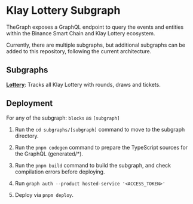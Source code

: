 # Klay Lottery Subgraph

TheGraph exposes a GraphQL endpoint to query the events and entities within the Binance Smart Chain and Klay Lottery ecosystem.

Currently, there are multiple subgraphs, but additional subgraphs can be added to this repository, following the current architecture.

## Subgraphs

**[Lottery](https://thegraph.com/legacy-explorer/subgraph/klay-lottery/lottery)**: Tracks all Klay Lottery with rounds, draws and tickets.

## Deployment

For any of the subgraph: `blocks` as `[subgraph]`

1. Run the `cd subgraphs/[subgraph]` command to move to the subgraph directory.

2. Run the `pnpm codegen` command to prepare the TypeScript sources for the GraphQL (generated/\*).

3. Run the `pnpm build` command to build the subgraph, and check compilation errors before deploying.

4. Run `graph auth --product hosted-service '<ACCESS_TOKEN>'`

5. Deploy via `pnpm deploy`.
